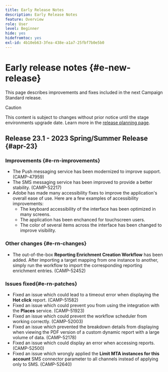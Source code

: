 ```yaml
---
title: Early Release Notes
description: Early Release Notes
feature: Overview
role: User
level: Beginner
hide: yes
hidefromtoc: yes
exl-id: 4b10eb63-3fea-438e-a1a7-25fbf7b0e5b0
---
```


# Early release notes {#e-new-release}

This page describes improvements and fixes included in the next Campaign Standard release.
>[!CAUTION]
>
> This content is subject to changes without prior notice until the stage environments upgrade date. Learn more in the [release planning page](../../rn/using/release-planning.md).

## Release 23.1 - 2023 Spring/Summer Release {#apr-23}

### Improvements {#e-rn-improvements}

* The Push messaging service has been modernized to improve support. (CAMP-47959)
* The SMS messaging service has been improved to provide a better stability. (CAMP-52217)
* Adobe has made many accessibility fixes to improve the application's overall ease of use. Here are a few examples of accessibility improvements:
    * The keyboard accessibility of the interface has been optimized in many screens.
    * The application has been enchanced for touchscreen users. 
    * The color of several items across the interface has been changed to improve visibility.

### Other changes {#e-rn-changes}

* The out-of-the-box **Reporting Enrichment Creation Workflow** has been added. After importing a target mapping from one instance to another, simply run the workflow to import the corresponding reporting enrichment entries. (CAMP-52452)

### Issues fixed{#e-rn-patches}

* Fixed an issue which could lead to a timeout error when displaying the **Hot click** report. (CAMP-51582)
* Fixed an issue which could prevent you from using the integration with the **Places** service. (CAMP-51923)
* Fixed an issue which could prevent the workflow scheduler from working correctly. (CAMP-52003)
* Fixed an issue which prevented the breakdown details from displaying when viewing the PDF version of a custom dynamic report with a large volume of data. (CAMP-52178)
* Fixed an issue which could display an error when accessing reports. (CAMP-52500)
* Fixed an issue which wrongly applied the **Limit MTA instances for this account** SMS connector parameter to all channels instead of applying only to SMS. (CAMP-52640)
